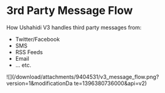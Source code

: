 # 3rd Party Message Flow



How Ushahidi V3 handles third party messages from:

  * Twitter/Facebook
  * SMS
  * RSS Feeds
  * Email
  * ... etc.

![](/download/attachments/9404531/v3_message_flow.png?version=1&modificationDa
te=1396380736000&api=v2)

